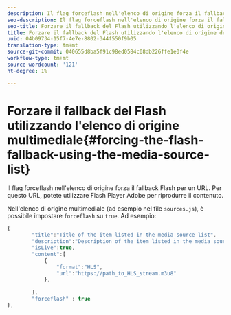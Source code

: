 ```yaml
---
description: Il flag forceflash nell'elenco di origine forza il fallback Flash per un URL. Per questo URL, potete utilizzare  Flash Player Adobe per riprodurre il contenuto.
seo-description: Il flag forceflash nell'elenco di origine forza il fallback Flash per un URL. Per questo URL, potete utilizzare  Flash Player Adobe per riprodurre il contenuto.
seo-title: Forzare il fallback del Flash utilizzando l'elenco di origine del file multimediale
title: Forzare il fallback del Flash utilizzando l'elenco di origine del file multimediale
uuid: 04b09734-15f7-4e7e-8802-344f550f9b05
translation-type: tm+mt
source-git-commit: 040655d8ba5f91c98ed0584c08db226ffe1e0f4e
workflow-type: tm+mt
source-wordcount: '121'
ht-degree: 1%

---
```



# Forzare il fallback del Flash utilizzando l&#39;elenco di origine multimediale{#forcing-the-flash-fallback-using-the-media-source-list}

Il flag forceflash nell&#39;elenco di origine forza il fallback Flash per un URL. Per questo URL, potete utilizzare  Flash Player Adobe per riprodurre il contenuto.

Nell&#39;elenco di origine multimediale (ad esempio nel file `sources.js`), è possibile impostare `forceflash` su `true`. Ad esempio:

```js
{ 
        "title":"Title of the item listed in the media source list",
        "description":"Description of the item listed in the media source list",
        "isLive":true,
        "content":[ 
            { 
                "format":"HLS",
                "url":"https://path_to_HLS_stream.m3u8"
            },
 
        ],
        "forceflash" : true
},
```

